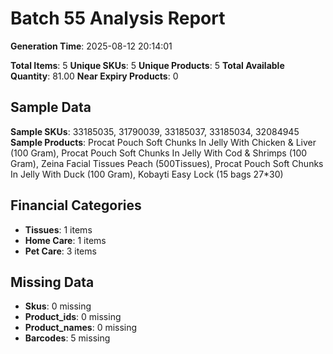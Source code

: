 # Batch 55 Analysis Report

**Generation Time**: 2025-08-12 20:14:01

**Total Items**: 5
**Unique SKUs**: 5
**Unique Products**: 5
**Total Available Quantity**: 81.00
**Near Expiry Products**: 0

## Sample Data
**Sample SKUs**: 33185035, 31790039, 33185037, 33185034, 32084945
**Sample Products**: Procat Pouch Soft Chunks In Jelly With Chicken & Liver (100 Gram), Procat Pouch Soft Chunks In Jelly With Cod & Shrimps (100 Gram), Zeina Facial Tissues Peach (500Tissues), Procat Pouch Soft Chunks In Jelly With Duck (100 Gram), Kobayti Easy Lock (15 bags 27*30)

## Financial Categories
- **Tissues**: 1 items
- **Home Care**: 1 items
- **Pet Care**: 3 items

## Missing Data
- **Skus**: 0 missing
- **Product_ids**: 0 missing
- **Product_names**: 0 missing
- **Barcodes**: 5 missing
